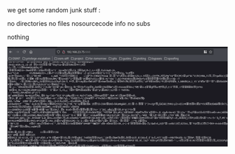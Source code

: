 we get some random junk stuff :



no directories
no files 
nosourcecode info
no subs

nothing


![unnamed_207eb483441448b7a3e61d95963a4b51](unnamed_207eb483441448b7a3e61d95963a4b51.png)
